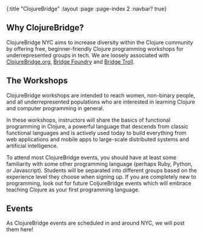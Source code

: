 {:title "ClojureBridge"
 :layout :page
 :page-index 2
 :navbar? true}

## Why ClojureBridge?

ClojureBridge NYC aims to increase diversity within the Clojure community by offering free, beginner-friendly Clojure programming workshops for underrepresented groups in tech. We are loosely associated with [ClojureBridge.org](http://www.clojurebridge.org/), [Bridge Foundry](https://bridgefoundry.org/) and [Bridge Troll](https://www.bridgetroll.org/events/430).

## The Workshops

ClojureBridge workshops are intended to reach women, non-binary people, and all underrepresented populations who are interested in learning Clojure and computer programming in general.

In these workshops, instructors will share the basics of functional programming in Clojure, a powerful language that descends from classic functional languages and is actively used today to build everything from web applications and mobile apps to large-scale distributed systems and artificial intelligence.

To attend most ClojureBridge events, you should have at least some familiarity with some other programming language (perhaps Ruby, Python, or Javascript). Students will be separated into different groups based on the experience level they choose when signing up. If you are completely new to programming, look out for future ColjureBridge events which will embrace teaching Clojure as your first programming language.

## Events

As ClojureBridge events are scheduled in and around NYC, we will post them here!

